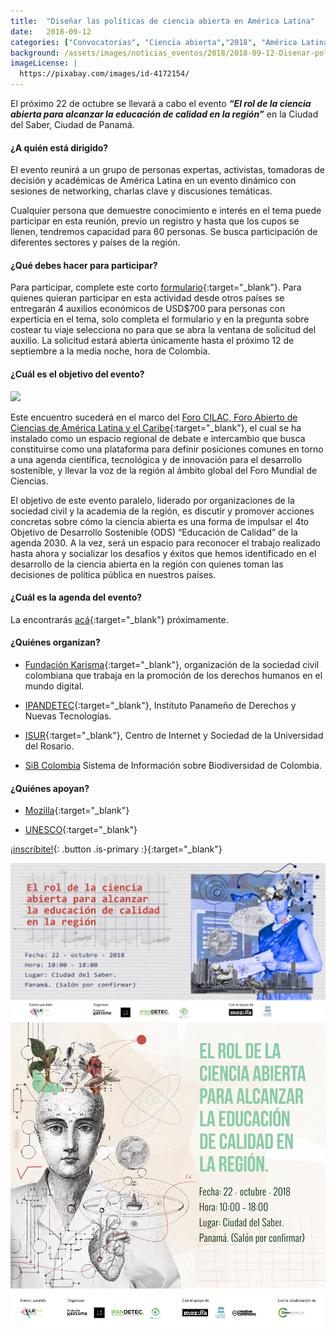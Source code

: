 ```yaml
---
title:  "Diseñar las políticas de ciencia abierta en América Latina"
date:   2018-09-12
categories: ["Convocatorias", "Ciencia abierta","2018", "América Latina"]
background: /assets/images/noticias_eventos/2018/2018-09-12-Disenar-politicas-ciencia-abierta-latam-fondo.jpg
imageLicense: |
  https://pixabay.com/images/id-4172154/
---
```

El próximo 22 de octubre se llevará  a cabo el evento ***“El rol de la ciencia abierta para alcanzar la educación de calidad en la región”*** en la Ciudad del Saber, Ciudad de Panamá.  

#### ¿A quién está dirigido?  

El evento reunirá a un grupo de personas expertas, activistas, tomadoras de decisión y académicas de América Latina en un evento dinámico con sesiones de networking, charlas clave y discusiones temáticas.  


Cualquier persona que demuestre conocimiento e interés en el tema puede participar en esta reunión, previo un registro y hasta que los cupos se llenen, tendremos capacidad para 60 personas. Se busca participación de diferentes sectores y países de la región.  


#### ¿Qué debes hacer para participar?  


Para participar, complete este corto [formulario](https://docs.google.com/forms/d/e/1FAIpQLSfwHKGJvv1whs86uNAmVYVR2SPXOY_UzVlNL6oIY83i1b4MOQ/viewform){:target="_blank"}. Para quienes quieran participar en esta actividad desde otros países se entregarán 4 auxilios económicos de USD$700 para personas con experticia en el tema, solo completa el formulario y en la pregunta sobre costear tu viaje selecciona no para que se abra la ventana de solicitud del auxilio. La solicitud estará abierta únicamente hasta el próximo 12 de septiembre a la media noche, hora de Colombia.   




#### ¿Cuál es el objetivo del evento?

<img src="/assets/images/noticias_eventos/2018/2018-09-12-Disenar-politicas-ciencia-abierta-latam2.gif" width=770>

Este encuentro sucederá en el marco del [Foro CILAC, Foro Abierto de Ciencias de América Latina y el Caribe](http://forocilac.org/){:target="_blank"}, el cual se ha instalado como un espacio regional de debate e intercambio que busca constituirse como una plataforma para definir posiciones comunes en torno a una agenda científica, tecnológica y de innovación para el desarrollo sostenible, y llevar la voz de la región al ámbito global del Foro Mundial de Ciencias. 

El objetivo de este evento paralelo, liderado por organizaciones de la sociedad civil y la academia de la región, es discutir y promover acciones concretas sobre cómo la ciencia abierta es una forma de impulsar el 4to Objetivo de Desarrollo Sostenible (ODS) “Educación de Calidad” de la agenda 2030. A la vez, será un espacio para reconocer el trabajo realizado hasta ahora y socializar los desafíos y éxitos que hemos identificado en el desarrollo de la ciencia abierta en la región con quienes toman las decisiones de política pública en nuestros países.  


#### ¿Cuál es la agenda del evento?

La encontrarás [acá](https://karisma.org.co/disenar-las-politicas-de-ciencias-abierta-en-america-latina/){:target="_blank"} próximamente.

#### ¿Quiénes organizan?

- [Fundación Karisma](https://karisma.org.co/){:target="_blank"}, organización de la sociedad civil colombiana que trabaja en la promoción de los derechos humanos en el mundo digital.

- [IPANDETEC](https://www.ipandetec.org/){:target="_blank"}, Instituto Panameño de Derechos y Nuevas Tecnologías.

- [ISUR](https://centroisur.co/){:target="_blank"}, Centro de Internet y Sociedad de la Universidad del Rosario.

- [SiB Colombia](https://biodiversidad.co/) Sistema de Información sobre Biodiversidad de Colombia.

#### ¿Quiénes apoyan?

- [Mozilla](https://www.mozilla.org/es-ES/){:target="_blank"}

- [UNESCO](https://es.unesco.org/){:target="_blank"}

[¡inscríbite!](https://docs.google.com/forms/d/e/1FAIpQLSfwHKGJvv1whs86uNAmVYVR2SPXOY_UzVlNL6oIY83i1b4MOQ/viewform){: .button .is-primary :}{:target="_blank"}

<img src="/assets/images/noticias_eventos/2018/2018-09-12-Disenar-politicas-ciencia-abierta-latam3.jpg" width=770>

<img src="/assets/images/noticias_eventos/2018/2018-09-12-Disenar-politicas-ciencia-abierta-latam1.jpg" width=770>
